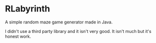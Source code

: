 # RLabyrinth
A simple random maze game generator made in Java.

I didn't use a third party library and it isn't very good. It isn't much but it's honest work.

